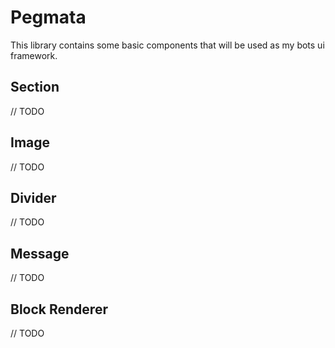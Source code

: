 # Pegmata
This library contains some basic components that will be used as my bots ui framework.

## Section
// TODO

## Image
// TODO

## Divider
// TODO

## Message
// TODO

## Block Renderer
// TODO
